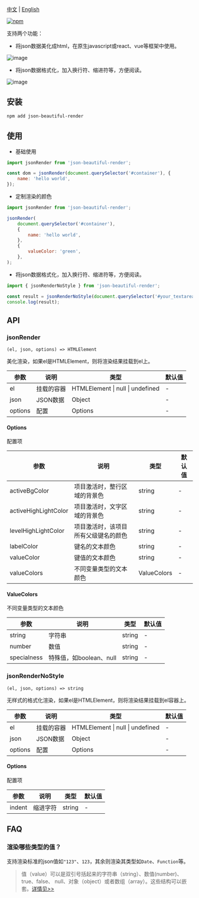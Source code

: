 [中文](https://github.com/taoliujun/npm-packages/blob/master/packages/json-beautiful-render/README.zh_CN.md) | [English](https://github.com/taoliujun/npm-packages/blob/master/packages/json-beautiful-render/README.en_US.md)

[![npm](https://img.shields.io/npm/v/json-beautiful-render.svg)](https://www.npmjs.com/package/json-beautiful-render)

支持两个功能：

-   将json数据美化成html，在原生javascript或react、vue等框架中使用。

![image](https://cdn.jsdelivr.net/gh/taoliujun/npm-packages/packages/json-beautiful-render/assets/readme/demo1.png)

-   将json数据格式化，加入换行符、缩进符等，方便阅读。

![image](https://cdn.jsdelivr.net/gh/taoliujun/npm-packages/packages/json-beautiful-render/assets/readme/demo2.png)

## 安装

```bash
npm add json-beautiful-render
```

## 使用

-   基础使用

```javascript
import jsonRender from 'json-beautiful-render';

const dom = jsonRender(document.querySelector('#container'), {
    name: 'hello world',
});
```

-   定制渲染的颜色

```javascript
import jsonRender from 'json-beautiful-render';

jsonRender(
    document.querySelector('#container'),
    {
        name: 'hello world',
    },
    {
        valueColor: 'green',
    },
);
```

-   将json数据格式化，加入换行符、缩进符等，方便阅读。

```javascript
import { jsonRenderNoStyle } from 'json-beautiful-render';

const result = jsonRenderNoStyle(document.querySelector('#your_textarea'), { name: 'hello world' });
console.log(result);
```

## API

### jsonRender

`(el, json, options) => HTMLElement`

美化渲染，如果el是HTMLElement，则将渲染结果挂载到el上。

| 参数    | 说明       | 类型                             | 默认值 |
| ------- | ---------- | -------------------------------- | ------ |
| el      | 挂载的容器 | HTMLElement \| null \| undefined | -      |
| json    | JSON数据   | Object                           | -      |
| options | 配置       | Options                          | -      |

#### Options

配置项

| 参数                 | 说明                                 | 类型        | 默认值 |
| -------------------- | ------------------------------------ | ----------- | ------ |
| activeBgColor        | 项目激活时，整行区域的背景色         | string      | -      |
| activeHighLightColor | 项目激活时，文字区域的背景色         | string      | -      |
| levelHighLightColor  | 项目激活时，该项目所有父级键名的颜色 | string      | -      |
| labelColor           | 键名的文本颜色                       | string      | -      |
| valueColor           | 键值的文本颜色                       | string      | -      |
| valueColors          | 不同变量类型的文本颜色               | ValueColors | -      |

#### ValueColors

不同变量类型的文本颜色

| 参数        | 说明                    | 类型   | 默认值 |
| ----------- | ----------------------- | ------ | ------ |
| string      | 字符串                  | string | -      |
| number      | 数值                    | string | -      |
| specialness | 特殊值，如boolean、null | string | -      |

### jsonRenderNoStyle

`(el, json, options) => string`

无样式的格式化渲染，如果el是HTMLElement，则将渲染结果挂载到el容器上。

| 参数    | 说明       | 类型                             | 默认值 |
| ------- | ---------- | -------------------------------- | ------ |
| el      | 挂载的容器 | HTMLElement \| null \| undefined | -      |
| json    | JSON数据   | Object                           | -      |
| options | 配置       | Options                          | -      |

#### Options

配置项

| 参数   | 说明     | 类型   | 默认值 |
| ------ | -------- | ------ | ------ |
| indent | 缩进字符 | string | -      |

## FAQ

### 渲染哪些类型的值？

支持渲染标准的json值如`"123"`、`123`，其余则渲染其类型如`Date`、`Function`等。

> 值（value）可以是双引号括起来的字符串（string）、数值(number)、true、false、 null、对象（object）或者数组（array）。这些结构可以嵌套。[详情见>>](https://www.json.org/json-zh.html)
